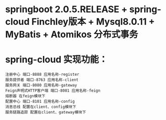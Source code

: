 # springboot 2.0.5.RELEASE + spring-cloud Finchley版本 + Mysql8.0.11 + MyBatis + Atomikos 分布式事务
# spring-cloud 实现功能：
	注册中心 端口-8888 应用名称-register
	服务提供者 端口-8763 应用名称-client
	服务网关 端口-8080 应用名称-gateway
	Feign声明式HTTP客户端 端口-8081 应用名称-feign
	熔断器 在feign模块下
	配置中心 端口-8101 应用名称-config
	消息总线 配置在client、config模块下
	服务链路追踪 配置在client、gateway模块下